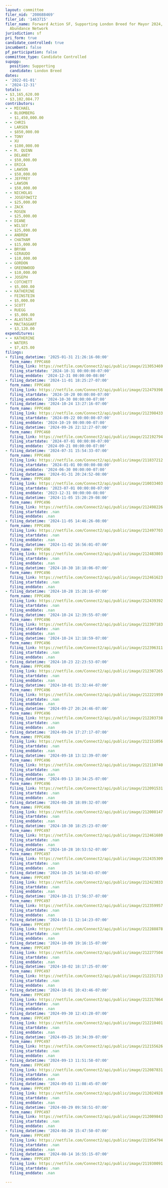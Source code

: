 ```yaml
---
layout: committee
filer_nid: '208688469'
filer_id: '1463715'
filer_name: Forward Action SF, Supporting London Breed for Mayor 2024, Sponsored by
  Abundance Network
jurisdiction: sf
pri_form: true
candidate_controlled: true
incumbent: false
pf_participation: false
committee_type: Candidate Controlled
supopp:
  position: Supporting
  candidate: London Breed
dates:
- '2022-01-01'
- '2024-12-31'
totals:
- $3,165,620.00
- $3,102,084.77
contributors:
- - MICHAEL
  - BLOOMBERG
  - $1,450,000.00
- - CHRIS
  - LARSEN
  - $850,000.00
- - TONY
  - XU
  - $100,000.00
- - M. QUINN
  - DELANEY
  - $50,000.00
- - ERICA
  - LAWSON
  - $50,000.00
- - JEFFREY
  - LAWSON
  - $50,000.00
- - NICHOLAS
  - JOSEFOWITZ
  - $25,000.00
- - ZACK
  - ROSEN
  - $25,000.00
- - DIANE
  - WILSEY
  - $25,000.00
- - ANDREW
  - CHATHAM
  - $15,000.00
- - BRYAN
  - GIRAUDO
  - $10,000.00
- - GORDON
  - GREENWOOD
  - $10,000.00
- - JOSEPH
  - COTCHETT
  - $5,000.00
- - KATHERINE
  - FEINSTEIN
  - $5,000.00
- - SCOTT
  - RUEGG
  - $5,000.00
- - ALASTAIR
  - MACTAGGART
  - $3,120.00
expenditures:
- - KATHERINE
  - WATERS
  - $7,425.00
filings:
- filing_datetime: '2025-01-31 21:26:16-08:00'
  form_name: FPPC460
  filing_link: https://netfile.com/Connect2/api/public/image/213053469
  filing_startdate: '2024-10-31 00:00:00-07:00'
  filing_enddate: '2024-12-31 00:00:00-08:00'
- filing_datetime: '2024-11-01 18:25:27-07:00'
  form_name: FPPC460
  filing_link: https://netfile.com/Connect2/api/public/image/212479398
  filing_startdate: '2024-10-20 00:00:00-07:00'
  filing_enddate: '2024-10-30 00:00:00-07:00'
- filing_datetime: '2024-10-24 13:27:16-07:00'
  form_name: FPPC460
  filing_link: https://netfile.com/Connect2/api/public/image/212398433
  filing_startdate: '2024-09-22 00:00:00-07:00'
  filing_enddate: '2024-10-19 00:00:00-07:00'
- filing_datetime: '2024-09-26 22:12:27-07:00'
  form_name: FPPC460
  filing_link: https://netfile.com/Connect2/api/public/image/212192794
  filing_startdate: '2024-07-01 00:00:00-07:00'
  filing_enddate: '2024-09-21 00:00:00-07:00'
- filing_datetime: '2024-07-31 15:54:33-07:00'
  form_name: FPPC460
  filing_link: https://netfile.com/Connect2/api/public/image/211837212
  filing_startdate: '2024-01-01 00:00:00-08:00'
  filing_enddate: '2024-06-30 00:00:00-07:00'
- filing_datetime: '2024-01-31 20:24:52-08:00'
  form_name: FPPC460
  filing_link: https://netfile.com/Connect2/api/public/image/210033403
  filing_startdate: '2023-07-01 00:00:00-07:00'
  filing_enddate: '2023-12-31 00:00:00-08:00'
- filing_datetime: '2024-11-05 15:20:29-08:00'
  form_name: FPPC496
  filing_link: https://netfile.com/Connect2/api/public/image/212498226
  filing_startdate: .nan
  filing_enddate: .nan
- filing_datetime: '2024-11-05 14:46:26-08:00'
  form_name: FPPC496
  filing_link: https://netfile.com/Connect2/api/public/image/212497703
  filing_startdate: .nan
  filing_enddate: .nan
- filing_datetime: '2024-11-02 16:56:01-07:00'
  form_name: FPPC496
  filing_link: https://netfile.com/Connect2/api/public/image/212483803
  filing_startdate: .nan
  filing_enddate: .nan
- filing_datetime: '2024-10-30 18:18:06-07:00'
  form_name: FPPC496
  filing_link: https://netfile.com/Connect2/api/public/image/212461623
  filing_startdate: .nan
  filing_enddate: .nan
- filing_datetime: '2024-10-28 15:28:16-07:00'
  form_name: FPPC496
  filing_link: https://netfile.com/Connect2/api/public/image/212439392
  filing_startdate: .nan
  filing_enddate: .nan
- filing_datetime: '2024-10-24 12:39:55-07:00'
  form_name: FPPC496
  filing_link: https://netfile.com/Connect2/api/public/image/212397183
  filing_startdate: .nan
  filing_enddate: .nan
- filing_datetime: '2024-10-24 12:18:59-07:00'
  form_name: FPPC496
  filing_link: https://netfile.com/Connect2/api/public/image/212396311
  filing_startdate: .nan
  filing_enddate: .nan
- filing_datetime: '2024-10-23 22:23:53-07:00'
  form_name: FPPC496
  filing_link: https://netfile.com/Connect2/api/public/image/212387265
  filing_startdate: .nan
  filing_enddate: .nan
- filing_datetime: '2024-10-01 15:32:44-07:00'
  form_name: FPPC496
  filing_link: https://netfile.com/Connect2/api/public/image/212221959
  filing_startdate: .nan
  filing_enddate: .nan
- filing_datetime: '2024-09-27 20:24:46-07:00'
  form_name: FPPC496
  filing_link: https://netfile.com/Connect2/api/public/image/212203738
  filing_startdate: .nan
  filing_enddate: .nan
- filing_datetime: '2024-09-24 17:27:17-07:00'
  form_name: FPPC496
  filing_link: https://netfile.com/Connect2/api/public/image/212151056
  filing_startdate: .nan
  filing_enddate: .nan
- filing_datetime: '2024-09-18 13:12:39-07:00'
  form_name: FPPC496
  filing_link: https://netfile.com/Connect2/api/public/image/212110740
  filing_startdate: .nan
  filing_enddate: .nan
- filing_datetime: '2024-09-13 18:34:25-07:00'
  form_name: FPPC496
  filing_link: https://netfile.com/Connect2/api/public/image/212091531
  filing_startdate: .nan
  filing_enddate: .nan
- filing_datetime: '2024-08-28 18:09:32-07:00'
  form_name: FPPC496
  filing_link: https://netfile.com/Connect2/api/public/image/212008147
  filing_startdate: .nan
  filing_enddate: .nan
- filing_datetime: '2024-10-30 18:25:23-07:00'
  form_name: FPPC497
  filing_link: https://netfile.com/Connect2/api/public/image/212461680
  filing_startdate: .nan
  filing_enddate: .nan
- filing_datetime: '2024-10-28 10:53:52-07:00'
  form_name: FPPC497
  filing_link: https://netfile.com/Connect2/api/public/image/212435309
  filing_startdate: .nan
  filing_enddate: .nan
- filing_datetime: '2024-10-25 14:58:43-07:00'
  form_name: FPPC497
  filing_link: https://netfile.com/Connect2/api/public/image/212423833
  filing_startdate: .nan
  filing_enddate: .nan
- filing_datetime: '2024-10-21 17:56:37-07:00'
  form_name: FPPC497
  filing_link: https://netfile.com/Connect2/api/public/image/212359957
  filing_startdate: .nan
  filing_enddate: .nan
- filing_datetime: '2024-10-11 12:14:23-07:00'
  form_name: FPPC497
  filing_link: https://netfile.com/Connect2/api/public/image/212288878
  filing_startdate: .nan
  filing_enddate: .nan
- filing_datetime: '2024-10-09 19:16:15-07:00'
  form_name: FPPC497
  filing_link: https://netfile.com/Connect2/api/public/image/212277504
  filing_startdate: .nan
  filing_enddate: .nan
- filing_datetime: '2024-10-02 18:17:25-07:00'
  form_name: FPPC497
  filing_link: https://netfile.com/Connect2/api/public/image/212231713
  filing_startdate: .nan
  filing_enddate: .nan
- filing_datetime: '2024-10-01 10:43:46-07:00'
  form_name: FPPC497
  filing_link: https://netfile.com/Connect2/api/public/image/212217864
  filing_startdate: .nan
  filing_enddate: .nan
- filing_datetime: '2024-09-30 12:43:28-07:00'
  form_name: FPPC497
  filing_link: https://netfile.com/Connect2/api/public/image/212210401
  filing_startdate: .nan
  filing_enddate: .nan
- filing_datetime: '2024-09-25 10:34:39-07:00'
  form_name: FPPC497
  filing_link: https://netfile.com/Connect2/api/public/image/212155626
  filing_startdate: .nan
  filing_enddate: .nan
- filing_datetime: '2024-09-13 11:51:58-07:00'
  form_name: FPPC497
  filing_link: https://netfile.com/Connect2/api/public/image/212087831
  filing_startdate: .nan
  filing_enddate: .nan
- filing_datetime: '2024-09-03 11:08:45-07:00'
  form_name: FPPC497
  filing_link: https://netfile.com/Connect2/api/public/image/212024928
  filing_startdate: .nan
  filing_enddate: .nan
- filing_datetime: '2024-08-29 09:58:51-07:00'
  form_name: FPPC497
  filing_link: https://netfile.com/Connect2/api/public/image/212009843
  filing_startdate: .nan
  filing_enddate: .nan
- filing_datetime: '2024-08-20 15:47:50-07:00'
  form_name: FPPC497
  filing_link: https://netfile.com/Connect2/api/public/image/211954794
  filing_startdate: .nan
  filing_enddate: .nan
- filing_datetime: '2024-08-14 16:55:15-07:00'
  form_name: FPPC497
  filing_link: https://netfile.com/Connect2/api/public/image/211930091
  filing_startdate: .nan
  filing_enddate: .nan

---
```

